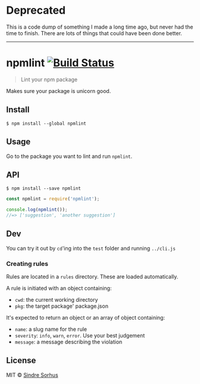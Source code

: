 # Deprecated

This is a code dump of something I made a long time ago, but never had the time to finish. There are lots of things that could have been done better.

---


# npmlint [![Build Status](https://travis-ci.org/sindresorhus/npmlint.svg?branch=master)](https://travis-ci.org/sindresorhus/npmlint)

> Lint your npm package

Makes sure your package is unicorn good.


## Install

```
$ npm install --global npmlint
```


## Usage

Go to the package you want to lint and run `npmlint`.


## API

```
$ npm install --save npmlint
```

```js
const npmlint = require('npmlint');

console.log(npmlint());
//=> ['suggestion', 'another suggestion']
```


## Dev

You can try it out by `cd`'ing into the `test` folder and running `../cli.js`


### Creating rules

Rules are located in a `rules` directory. These are loaded automatically.

A rule is initiated with an object containing:

- `cwd`: the current working directory
- `pkg`: the target package' package.json

It's expected to return an object or an array of object containing:

- `name`: a slug name for the rule
- `severity`: `info`, `warn`, `error`. Use your best judgement
- `message`: a message describing the violation


## License

MIT © [Sindre Sorhus](http://sindresorhus.com)
